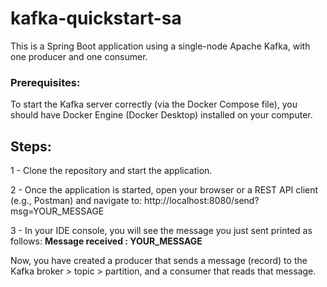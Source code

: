 # kafka-quickstart-sa

This is a Spring Boot application using a single-node Apache Kafka, with one producer and one consumer.

### Prerequisites:
To start the Kafka server correctly (via the Docker Compose file), you should have Docker Engine (Docker Desktop) installed on your computer.

## Steps:
1 - Clone the repository and start the application.

2 - Once the application is started, open your browser or a REST API client (e.g., Postman) and navigate to: http://localhost:8080/send?msg=YOUR_MESSAGE

3 - In your IDE console, you will see the message you just sent printed as follows: **Message received : YOUR_MESSAGE**

Now, you have created a producer that sends a message (record) to the Kafka broker > topic > partition, and a consumer that reads that message.
